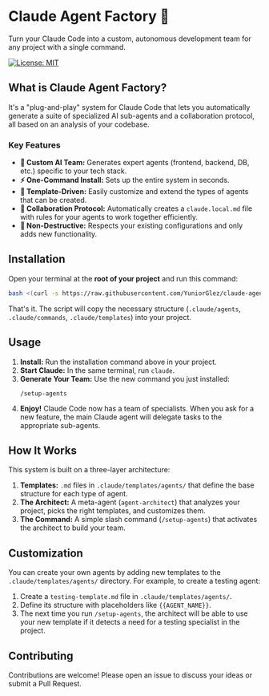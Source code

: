 # Claude Agent Factory 🚀

Turn your Claude Code into a custom, autonomous development team for any project with a single command.

[![License: MIT](https://img.shields.io/badge/License-MIT-yellow.svg)](https://opensource.org/licenses/MIT)

## What is Claude Agent Factory?

It's a "plug-and-play" system for Claude Code that lets you automatically generate a suite of specialized AI sub-agents and a collaboration protocol, all based on an analysis of your codebase.

### Key Features

*   **🤖 Custom AI Team:** Generates expert agents (frontend, backend, DB, etc.) specific to your tech stack.
*   **⚡ One-Command Install:** Sets up the entire system in seconds.
*   **📜 Template-Driven:** Easily customize and extend the types of agents that can be created.
*   **🤝 Collaboration Protocol:** Automatically creates a `claude.local.md` file with rules for your agents to work together efficiently.
*   **🔄 Non-Destructive:** Respects your existing configurations and only adds new functionality.

## Installation

Open your terminal at the **root of your project** and run this command:

```bash
bash <(curl -s https://raw.githubusercontent.com/YuniorGlez/claude-agent-factory/main/install.sh)
```

That's it. The script will copy the necessary structure (`.claude/agents`, `.claude/commands`, `.claude/templates`) into your project.

## Usage

1.  **Install:** Run the installation command above in your project.
2.  **Start Claude:** In the same terminal, run `claude`.
3.  **Generate Your Team:** Use the new command you just installed:
    ```
    /setup-agents
    ```
4.  **Enjoy!** Claude Code now has a team of specialists. When you ask for a new feature, the main Claude agent will delegate tasks to the appropriate sub-agents.

## How It Works

This system is built on a three-layer architecture:

1.  **Templates:** `.md` files in `.claude/templates/agents/` that define the base structure for each type of agent.
2.  **The Architect:** A meta-agent (`agent-architect`) that analyzes your project, picks the right templates, and customizes them.
3.  **The Command:** A simple slash command (`/setup-agents`) that activates the architect to build your team.

## Customization

You can create your own agents by adding new templates to the `.claude/templates/agents/` directory. For example, to create a testing agent:

1.  Create a `testing-template.md` file in `.claude/templates/agents/`.
2.  Define its structure with placeholders like `{{AGENT_NAME}}`.
3.  The next time you run `/setup-agents`, the architect will be able to use your new template if it detects a need for a testing specialist in the project.

## Contributing

Contributions are welcome! Please open an issue to discuss your ideas or submit a Pull Request.
